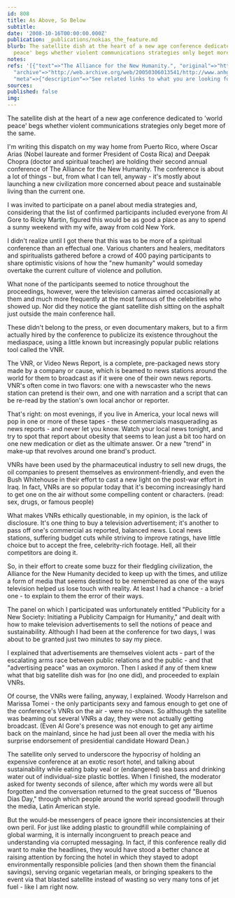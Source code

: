 ```yaml
---
id: 808
title: As Above, So Below
subtitle: 
date: '2008-10-16T00:00:00.000Z'
publication: _publications/nokias_the_feature.md
blurb: The satellite dish at the heart of a new age conference dedicated to 'world
  peace' begs whether violent communications strategies only beget more of the same.
notes: 
refs: '[{"text"=>"The Alliance for the New Humanity.", "original"=>"http://www.anhglobal.org/main.html",
  "archive"=>"http://web.archive.org/web/20050306013541/http://www.anhglobal.org:80/main.html",
  "meta"=>{"description"=>"See related links to what you are looking for.", "favicon"=>"http://www.anhglobal.org/favicon.ico"}}]'
sources: 
published: false
img: 
---
```

The satellite dish at the heart of a new age conference dedicated to 'world peace' begs whether violent communications strategies only beget more of the same.

  
I'm writing this dispatch on my way home from Puerto Rico, where Oscar Arias (Nobel laureate and former President of Costa Rica) and Deepak Chopra (doctor and spiritual teacher) are holding their second annual conference of The Alliance for the New Humanity. The conference is about a lot of things - but, from what I can tell, anyway - it's mostly about launching a new civilization more concerned about peace and sustainable living than the current one.

I was invited to participate on a panel about media strategies and, considering that the list of confirmed participants included everyone from Al Gore to Ricky Martin, figured this would be as good a place as any to spend a sunny weekend with my wife, away from cold New York.

I didn't realize until I got there that this was to be more of a spiritual conference than an effectual one. Various chanters and healers, meditators and spiritualists gathered before a crowd of 400 paying participants to share optimistic visions of how the "new humanity" would someday overtake the current culture of violence and pollution.

What none of the participants seemed to notice throughout the proceedings, however, were the television cameras aimed occasionally at them and much more frequently at the most famous of the celebrities who showed up. Nor did they notice the giant satellite dish sitting on the asphalt just outside the main conference hall.

These didn't belong to the press, or even documentary makers, but to a firm actually hired by the conference to publicize its existence throughout the mediaspace, using a little known but increasingly popular public relations tool called the VNR.

The VNR, or Video News Report, is a complete, pre-packaged news story made by a company or cause, which is beamed to news stations around the world for them to broadcast as if it were one of their own news reports. VNR's often come in two flavors: one with a newscaster who the news station can pretend is their own, and one with narration and a script that can be re-read by the station's own local anchor or reporter.

That's right: on most evenings, if you live in America, your local news will pop in one or more of these tapes - these commercials masquerading as news reports - and never let you know. Watch your local news tonight, and try to spot that report about obesity that seems to lean just a bit too hard on one new medication or diet as the ultimate answer. Or a new "trend" in make-up that revolves around one brand's product.

VNRs have been used by the pharmaceutical industry to sell new drugs, the oil companies to present themselves as environment-friendly, and even the Bush Whitehouse in their effort to cast a new light on the post-war effort in Iraq. In fact, VNRs are so popular today that it's becoming increasingly hard to get one on the air without some compelling content or characters. (read: sex, drugs, or famous people)

What makes VNRs ethically questionable, in my opinion, is the lack of disclosure. It's one thing to buy a television advertisement; it's another to pass off one's commercial as reported, balanced news. Local news stations, suffering budget cuts while striving to improve ratings, have little choice but to accept the free, celebrity-rich footage. Hell, all their competitors are doing it.

So, in their effort to create some buzz for their fledgling civilization, the Alliance for the New Humanity decided to keep up with the times, and utilize a form of media that seems destined to be remembered as one of the ways television helped us lose touch with reality. At least I had a chance - a brief one - to explain to them the error of their ways.

The panel on which I participated was unfortunately entitled "Publicity for a New Society: Initiating a Publicity Campaign for Humanity," and dealt with how to make television advertisements to sell the notions of peace and sustainability. Although I had been at the conference for two days, I was about to be granted just two minutes to say my piece.

I explained that advertisements are themselves violent acts - part of the escalating arms race between public relations and the public - and that "advertising peace" was an oxymoron. Then I asked if any of them knew what that big satellite dish was for (no one did), and proceeded to explain VNRs.

Of course, the VNRs were failing, anyway, I explained. Woody Harrelson and Marissa Tomei - the only participants sexy and famous enough to get one of the conference's VNRs on the air - were no-shows. So although the satellite was beaming out several VNRs a day, they were not actually getting broadcast. (Even Al Gore's presence was not enough to get any airtime back on the mainland, since he had just been all over the media with his surprise endorsement of presidential candidate Howard Dean.)

The satellite only served to underscore the hypocrisy of holding an expensive conference at an exotic resort hotel, and talking about sustainability while eating baby veal or (endangered) sea bass and drinking water out of individual-size plastic bottles. When I finished, the moderator asked for twenty seconds of silence, after which my words were all but forgotten and the conversation returned to the great success of "Buenos Dias Day," through which people around the world spread goodwill through the media, Latin American style.

But the would-be messengers of peace ignore their inconsistencies at their own peril. For just like adding plastic to groundfill while complaining of global warming, it is internally incongruent to preach peace and understanding via corrupted messaging. In fact, if this conference really did want to make the headlines, they would have stood a better chance at raising attention by forcing the hotel in which they stayed to adopt environmentally responsible policies (and then shown them the financial savings), serving organic vegetarian meals, or bringing speakers to the event via that blasted satellite instead of wasting so very many tons of jet fuel - like I am right now.
